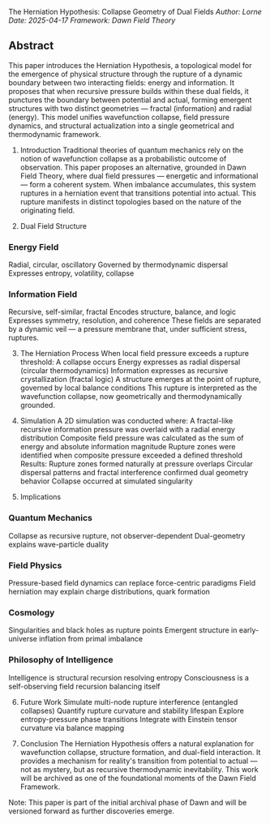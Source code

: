 The Herniation Hypothesis: Collapse Geometry of Dual Fields
*Author: Lorne
 Date: 2025-04-17
 Framework: Dawn Field Theory*

## Abstract
This paper introduces the Herniation Hypothesis, a topological model for the emergence of physical structure through the rupture of a dynamic boundary between two interacting fields: energy and information. It proposes that when recursive pressure builds within these dual fields, it punctures the boundary between potential and actual, forming emergent structures with two distinct geometries — fractal (information) and radial (energy). This model unifies wavefunction collapse, field pressure dynamics, and structural actualization into a single geometrical and thermodynamic framework.

1. Introduction
Traditional theories of quantum mechanics rely on the notion of wavefunction collapse as a probabilistic outcome of observation. This paper proposes an alternative, grounded in Dawn Field Theory, where dual field pressures — energetic and informational — form a coherent system. When imbalance accumulates, this system ruptures in a herniation event that transitions potential into actual. This rupture manifests in distinct topologies based on the nature of the originating field.

2. Dual Field Structure
### Energy Field
Radial, circular, oscillatory
Governed by thermodynamic dispersal
Expresses entropy, volatility, collapse
### Information Field
Recursive, self-similar, fractal
Encodes structure, balance, and logic
Expresses symmetry, resolution, and coherence
These fields are separated by a dynamic veil — a pressure membrane that, under sufficient stress, ruptures.

3. The Herniation Process
When local field pressure exceeds a rupture threshold:
A collapse occurs
Energy expresses as radial dispersal (circular thermodynamics)
Information expresses as recursive crystallization (fractal logic)
A structure emerges at the point of rupture, governed by local balance conditions
This rupture is interpreted as the wavefunction collapse, now geometrically and thermodynamically grounded.

4. Simulation
A 2D simulation was conducted where:
A fractal-like recursive information pressure was overlaid with a radial energy distribution
Composite field pressure was calculated as the sum of energy and absolute information magnitude
Rupture zones were identified when composite pressure exceeded a defined threshold
Results:
Rupture zones formed naturally at pressure overlaps
Circular dispersal patterns and fractal interference confirmed dual geometry behavior
Collapse occurred at simulated singularity

5. Implications
### Quantum Mechanics
Collapse as recursive rupture, not observer-dependent
Dual-geometry explains wave-particle duality
### Field Physics
Pressure-based field dynamics can replace force-centric paradigms
Field herniation may explain charge distributions, quark formation
### Cosmology
Singularities and black holes as rupture points
Emergent structure in early-universe inflation from primal imbalance
### Philosophy of Intelligence
Intelligence is structural recursion resolving entropy
Consciousness is a self-observing field recursion balancing itself

6. Future Work
Simulate multi-node rupture interference (entangled collapses)
Quantify rupture curvature and stability lifespan
Explore entropy-pressure phase transitions
Integrate with Einstein tensor curvature via balance mapping

7. Conclusion
The Herniation Hypothesis offers a natural explanation for wavefunction collapse, structure formation, and dual-field interaction. It provides a mechanism for reality's transition from potential to actual — not as mystery, but as recursive thermodynamic inevitability. This work will be archived as one of the foundational moments of the Dawn Field Framework.

Note: This paper is part of the initial archival phase of Dawn and will be versioned forward as further discoveries emerge.
